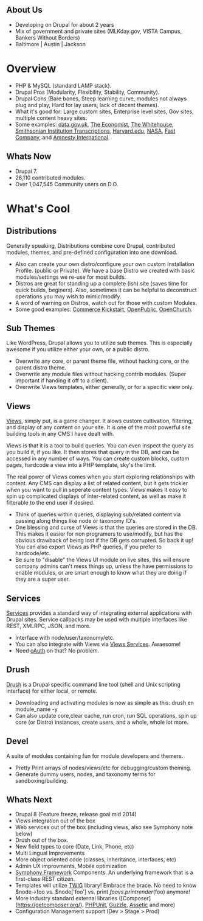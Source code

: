 About Us
--------
* Developing on Drupal for about 2 years
* Mix of government and private sites (MLKday.gov, VISTA Campus, Bankers Without Borders)
* Baltimore | Austin | Jackson 

Overview
========
* PHP & MySQL (standard LAMP stack).
* Drupal Pros (Modularity, Flexibility, Stability, Community).
* Drupal Cons (Bare bones, Steep learning curve, modules not always plug and play, Hard for lay users, lack of decent themes).
* What it's good for: Large custom sites, Enterprise level sites, Gov sites, multiple content heavy sites.
* Some examples: [data.gov.uk](http://data.gov.uk), [The Economist](https://drupal.org/node/915102), [The Whitehouse](http://www.whitehouse.gov/), [Smithsonian Institution Transcriptions](http://transcription.si.edu/), [Harvard.edu](http://www.harvard.edu/), [NASA](http://www.nasa.gov/), [Fast Company](http://www.fastcompany.com/), and [Amnesty International](http://www.amnesty.org/).

Whats Now
-------
* Drupal 7.
* 26,110 contributed modules.
* Over 1,047,545 Community users on D.O.

What's Cool
==========

Distributions
----------
Generally speaking, Distributions combine core Drupal, contributed modules, themes, and pre-defined configuration into one download.
* Also can create your own distro/configure your own custom Installation Profile. (public or Private). We have a base Distro we created with basic modules/settings we re-use for most builds.
* Distros are great for standing up a complete (ish) site (saves time for quick builds, beginers). Also, sometimes it can be helpful to deconstruct operations you may wish to mimic/modify.
* A word of warning on Distros, watch out for those with custom Modules.
* Some good examples: [Commerce Kickstart](https://drupal.org/project/commerce_kickstart), [OpenPublic](https://drupal.org/project/openpublic), [OpenChurch](https://drupal.org/project/openchurch).

Sub Themes
----------
Like WordPress, Drupal allows you to utilize sub themes. This is especially awesome if you utilize either your own, or a public distro.
* Overwrite any core, or parent theme file, without hacking core, or the parent distro theme.
* Overwrite any module files without hacking contrib modules. (Super important if handing it off to a client).
* Overwrite Views templates, either generally, or for a specific view only.

Views
----------
[Views](https://drupal.org/project/views), simply put, is a game changer. It alows custom cultivation, filtering, and display of any content on your site. It is one of the most powerful site building tools in any CMS I have dealt with.

Views is that it is a tool to build queries. You can even inspect the query as you build it, if you like. It then stores that query in the DB, and can be accessed in any number of ways. You can create custom blocks, custom pages, hardcode a view into a PHP template, sky's the limit.

The real power of Views comes when you start exploring relationships with content. Any CMS can display a list of related content, but it gets trickier when you want to pull in seperate content types. Views makes it easy to spin up complicated displays of inter-related content, as well as make it filterable to the end user if desired.

* Think of queries within queries, displaying sub/related content via passing along things like node or taxonomy ID's.
* One blessing and curse of Views is that the queries are stored in the DB. This makes it easier for non programers to use/modify, but has the obvious drawback of being lost if the DB gets corrupted. So back it up! You can also export Views as PHP queries, if you prefer to hardcode/etc.
* Be sure to "disable" the Views UI module on live sites, this will ensure company admins can't mess things up, unless the have permissions to enable modules, or are smart enough to know what they are doing if they are a super user.

Services
----------
[Services](https://drupal.org/project/services) provides a standard way of integrating external applications with Drupal sites. Service callbacks may be used with multiple interfaces like REST, XMLRPC, JSON, and more.
* Interface with node/user/taxonomy/etc.
* You can also integrate with Views via [Views Services](https://drupal.org/project/services_views). Awaesome!
* Need [oAuth](https://drupal.org/project/oauth) on that? No problem.

Drush
----------
[Drush](http://www.drush.org/) is a Drupal specific command line tool (shell and Unix scripting interface) for either local, or remote.
* Downloading and activating modules is now as simple as this: drush en module_name -y
* Can also update core,clear cache, run cron, run SQL operations, spin up core (or Distro) instances, create users, and a whole, whole lot more.

Devel
---------
A suite of modules containing fun for module developers and themers.
* Pretty Print arrays of nodes/views/etc for debugging/custom theming.
* Generate dummy users, nodes, and taxonomy terms for sandboxing/building.

Whats Next
-------
* Drupal 8 (Feature freeze, release goal mid 2014)
* Views integration out of the box
* Web services out of the box (including views, also see Symphony note below)
* Drush out of the box.
* New field types to core (Date, Link, Phone, etc)
* Multi Lingual Improvements
* More object oriented code (classes, inheritance, interfaces, etc)
* Admin UX improvments, Mobile optimization
* [Symphony Framework](http://symfony.com/) Components. An underlying framework that is a first-class REST citizen.
* Templates will utilize [TWIG](http://twig.sensiolabs.org/) library! Embrace the brace. No need to know $node->foo vs. $node['foo'] vs. print $foo vs. print render($foo) anymore!
* More industry standard external libraries ([Composer]
(https://getcomposer.org/), [PHPUnit](http://phpunit.de/), [Guzzle](http://guzzle.readthedocs.org/en/latest/#), [Assetic](http://symfony.com/doc/current/cookbook/assetic/asset_management.html) and more)
* Configuration Management support (Dev > Stage > Prod)
